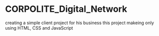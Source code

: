 # CORPOLITE_Digital_Network
creating a simple client project for his business this project makeing only using HTML, CSS and JavaScript
